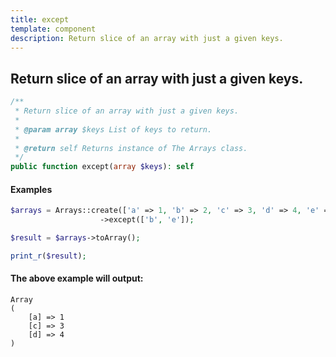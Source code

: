 ```yaml
---
title: except
template: component
description: Return slice of an array with just a given keys.
---
```


<h2 class="font-normal text-lg">
Return slice of an array with just a given keys.
</h2>

```php
/**
 * Return slice of an array with just a given keys.
 *
 * @param array $keys List of keys to return.
 *
 * @return self Returns instance of The Arrays class.
 */
public function except(array $keys): self
```

#### Examples

```php
$arrays = Arrays::create(['a' => 1, 'b' => 2, 'c' => 3, 'd' => 4, 'e' => 5])
                    ->except(['b', 'e']);

$result = $arrays->toArray();

print_r($result);
```

#### The above example will output:

```text
Array
(
    [a] => 1
    [c] => 3
    [d] => 4
)
```
